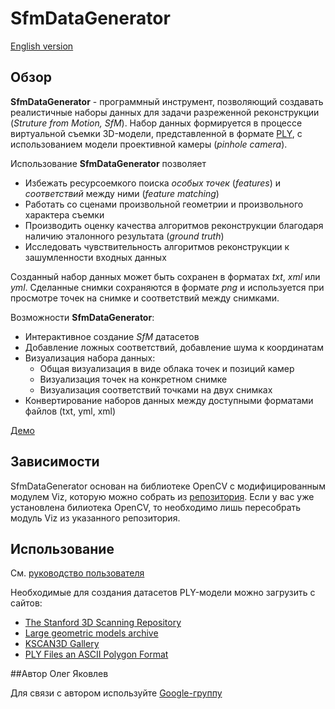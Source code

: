 # SfmDataGenerator
[English version](README.md)
## Обзор
**SfmDataGenerator** - программный инструмент, позволяющий создавать реалистичные наборы данных для задачи разреженной реконструкции (*Struture from Motion, SfM*). Набор данных формируется
в процессе виртуальной съемки 3D-модели, представленной в формате [PLY](http://paulbourke.net/dataformats/ply/), с использованием модели проективной камеры (*pinhole camera*).

Использование **SfmDataGenerator** позволяет
 * Избежать ресурсоемкого поиска *особых точек* (*features*) и *соответствий* между ними (*feature matching*)
 * Работать со сценами произвольной геометрии и произвольного характера съемки
 * Производить оценку качества алгоритмов реконструкции благодаря наличию эталонного результата (*ground truth*)
 * Исследовать чувствительность алгоритмов реконструкции к зашумленности входных данных

Созданный набор данных может быть сохранен в форматах *txt*, *xml* или *yml*. Сделанные снимки сохраняются в формате *png* и используется при просмотре точек на снимке и соответствий между снимками.

Возможности **SfmDataGenerator**:
 * Интерактивное создание *SfM* датасетов
 * Добавление ложных соответствий, добавление шума к координатам
 * Визуализация набора данных:
   - Общая визуализация в виде облака точек и позиций камер
   - Визуализация точек на конкретном снимке
   - Визуализация соответствий точками на двух снимках
 * Конвертирование наборов данных между доступными форматами файлов (txt, yml, xml)

[Демо]()
## Зависимости
SfmDataGenerator основан на библиотеке OpenCV с модифицированным модулем Viz, которую можно собрать из [репозитория](https://github.com/helgui/opencv). Если у вас уже установлена билиотека OpenCV, то необходимо лишь пересобрать модуль Viz из указанного репозитория. 
## Использование
См. [руководство пользователя](MANUAL_RU.md)

Необходимые для создания датасетов PLY-модели можно загрузить с сайтов:
 * [The Stanford 3D Scanning Repository](http://graphics.stanford.edu/data/3Dscanrep)
 * [Large geometric models archive](http://www.cc.gatech.edu/projects/large_models)
 * [KSCAN3D Gallery](http://www.kscan3d.com/gallery)
 * [PLY Files an ASCII Polygon Format](http://people.sc.fsu.edu/~jburkardt/data/ply/ply.html)

##Автор
Олег Яковлев

Для связи с автором используйте [Google-группу](https://groups.google.com/d/forum/sfmdatagen)
